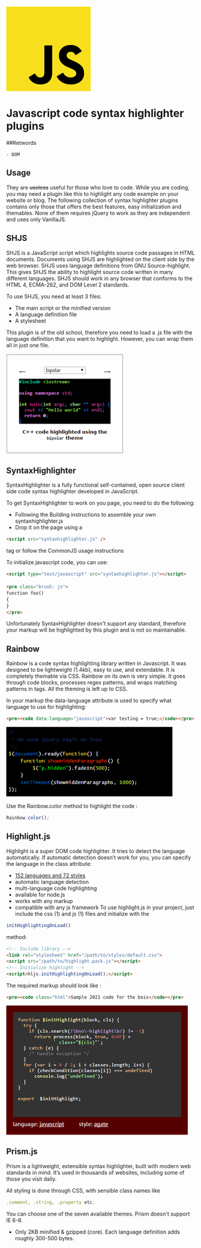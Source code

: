 ![logo](jsimage.png)

# Javascript code syntax highlighter plugins

##Ketwords

	- DOM


## Usage

They are ~~useless~~ useful for those who love to code. While you are coding, you may need a plugin like this to highlight any code example on your website or blog. The following collection of syntax highlighter plugins contains only those that offers the best features, easy initialization and themables. None of them requires jQuery to work as they are independent and uses only VanillaJS.

## SHJS

SHJS is a JavaScript script which highlights source code passages in HTML documents. Documents using SHJS are highlighted on the client side by the web browser. 
SHJS uses language definitions from GNU Source-highlight. This gives SHJS the ability to highlight source code written in many different languages. SHJS should work in any browser that conforms to the HTML 4, ECMA-262, and DOM Level 2 standards.

To use SHJS, you need at least 3 files:

  * The main script or the minified version
  * A language definition file
  * A stylesheet

This plugin is of the old school, therefore you need to load a .js file with the language definition that you want to highlight. However, you can wrap them all in just one file.

![alt text](shjsimage.png)

## SyntaxHighlighter

SyntaxHighlighter is a fully functional self-contained, open source client side code syntax highlighter developed in JavaScript.

To get SyntaxHighlighter to work on you page, you need to do the following:

  * Following the Building instructions to assemble your own syntaxhighlighter.js
  * Drop it on the page using a 
  ```html 
  <script src="syntaxhighlighter.js" />
  ``` 
  tag or follow the CommonJS usage instructions

To initialize javascript code, you can use:

```html
<script type="text/javascript" src="syntaxhighlighter.js"></script>

<pre class="brush: js">
function foo()
{
}
</pre>
```

Unfortunately SyntaxHighlighter doesn't support any standard, therefore your markup will be highlighted by this plugin and is not so maintainable.

## Rainbow

Rainbow is a code syntax highlighting library written in Javascript. It was designed to be lightweight (1.4kb), easy to use, and extendable. It is completely themable via CSS. Rainbow on its own is very simple. It goes through code blocks, processes regex patterns, and wraps matching patterns in <span> tags. All the theming is left up to CSS. 

In your markup the data-language attribute is used to specify what language to use for highlighting:

```html
<pre><code data-language="javascript">var testing = true;</code></pre>
```

![alt text](rainbowimage.png)

Use the Rainbow.color method to highlight the code :

```javascript
Rainbow.color();
```

## Highlight.js

Highlight is a super DOM code highlighter. It tries to detect the language automatically. If automatic detection doesn’t work for you, you can specify the language in the class attribute:

  * [152 languages and 72 styles](https://highlightjs.org/static/demo/)
  * automatic language detection
  * multi-language code highlighting
  * available for node.js
  * works with any markup
  * compatible with any js framework
To use highlight.js in your project, just include the css (1) and js (1) files and initialize with the 
```javascript
initHighlightingOnLoad()
```
method:

```html
<!-- Include library -->
<link rel="stylesheet" href="/path/to/styles/default.css">
<script src="/path/to/highlight.pack.js"></script>
<!-- Initialize highlight -->
<script>hljs.initHighlightingOnLoad();</script>
```

The required markup should look like :

```html
<pre><code class="html">Sample 2021 code for the bois</code></pre>
```

![alt text](highlightjsimage.png)

## Prism.js

Prism is a lightweight, extensible syntax highlighter, built with modern web standards in mind. It’s used in thousands of websites, including some of those you visit daily.

All styling is done through CSS, with sensible class names like 
```javascript
.comment, .string, .property etc. 
```
You can choose one of the seven available themes. Prism doesn't support IE 6-8.

  * Only 2KB minified & gzipped (core). Each language definition adds roughly 300-500 bytes.

